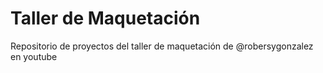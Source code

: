 # Taller de Maquetación

Repositorio de proyectos del taller de maquetación de @robersygonzalez en youtube